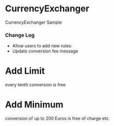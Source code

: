 # CurrencyExchanger
CurrencyExchanger Sample

### Change Log
* Allow users to add new rules:
* Update conversion fee message

# Add Limit
every tenth conversion is free

# Add Minimum
conversion of up to 200 Euros is free of charge etc.

